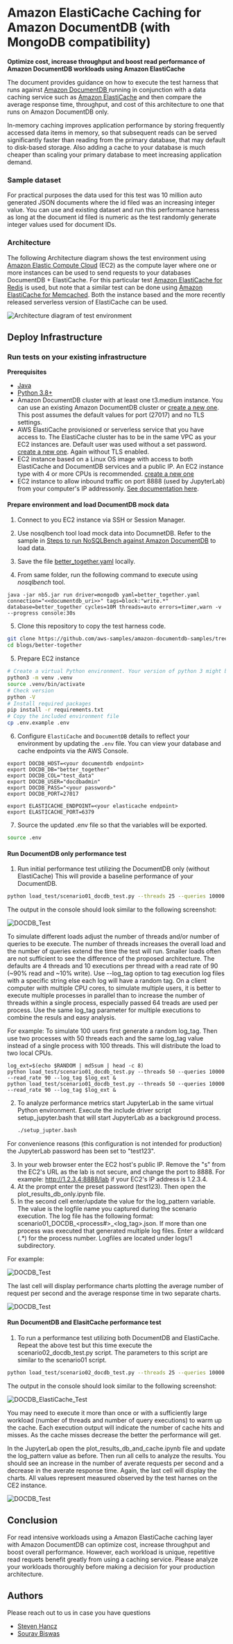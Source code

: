 # Amazon ElastiCache Caching for Amazon DocumentDB (with MongoDB compatibility)
__Optimize cost, increase throughput and boost read performance of Amazon DocumentDB workloads using Amazon ElastiCache__

The document provides guidance on how to execute the test harness that runs against  [Amazon DocumentDB ](https://aws.amazon.com/documentdb/) running in conjunction with a data caching service such as [Amazon ElastiCache](https://aws.amazon.com/elasticache/) and then compare the average response time, throughput, and cost of this architecture to one that runs on Amazon DocumentDB only.

In-memory caching improves application performance by storing frequently accessed data items in memory, so that subsequent reads can be served significantly faster than reading from the primary database, that may default to disk-based storage. Also adding a cache to your database is much cheaper than scaling your primary database to meet increasing application demand.

### Sample dataset

For practical purposes the data used for this test was 10 million auto generated JSON documents where the id filed was an increasing integer value. You can use and existing dataset and run this performance harness as long at the document id filed is numeric as the test randomly generate integer values used for document IDs.

### Architecture

The following Architecture diagram shows the test environment using [Amazon Elastic Compute Cloud](https://aws.amazon.com/pm/ec2/) (EC2) as the compute layer where one or more instances can be used to send requests to your databases DocumentDB + ElastiCache. For this particular test [Amazon ElastiCache for Redis](https://aws.amazon.com/elasticache/redis/) is used, but note that a similar test can be done using [Amazon ElastiCache for Memcached](https://aws.amazon.com/elasticache/memcached/). Both the instance based and the more recently released serverless version of ElastiCache can be used.

![Architecture diagram of test environment](docs/DOCDB_cache.png)

## Deploy Infrastructure

### Run tests on your existing infrastructure

__Prerequisites__

- [Java](https://www.java.com/en/)
- [Python 3.8+](https://www.python.org/)
- Amazon DocumentDB cluster with at least one t3.medium instance. You can use an existing Amazon DocumentDB cluster or [create a new one](https://docs.aws.amazon.com/documentdb/latest/developerguide/db-cluster-create.html). This post assumes the default values for port (27017) and no TLS settings.
- AWS ElastiCache provisioned or serverless service that you have access to. The ElastiCache cluster has to be in the same VPC as your EC2 instances are. Default user was used without a set password. [create a new one](https://docs.aws.amazon.com/AmazonElastiCache/latest/red-ug/Clusters.Create.html). Again without TLS enabled. 
- EC2 instance based on a Linux OS image with access to both ElastiCache and DocumentDB services and a public IP. An EC2 instance type with 4 or more CPUs is recommended. [create a new one](https://docs.aws.amazon.com/efs/latest/ug/gs-step-one-create-ec2-resources.html)
- EC2 instance to allow inbound traffic on port 8888 (used by JupyterLab) from your computer's IP addressonly. [See documentation here](https://docs.aws.amazon.com/vpc/latest/userguide/security-group-rules.html). 

#### Prepare environment and load DocumentDB mock data 
1. Connect to you EC2 instance via SSH or Session Manager.
2. Use nosqlbench tool load mock data into DocumnetDB.
Refer to the sample in [Steps to run NoSQLBench against Amazon DocumentDB](https://github.com/aws-samples/amazon-documentdb-samples/tree/master/samples/nosqlbench) to load data.

3. Save the file [better_together.yaml](load_data/better_together.yaml) locally.
4. From same folder, run the following command to execute using *nosqlbench* tool.

```
java -jar nb5.jar run driver=mongodb yaml=better_together.yaml connection="<<documentdb_uri>>" tags=block:"write.*" database=better_together cycles=10M threads=auto errors=timer,warn -v --progress console:30s 
```

5. Clone this repository to copy the test harness code.
```bash
git clone https://github.com/aws-samples/amazon-documentdb-samples/tree/master
cd blogs/better-together
```

5. Prepare EC2 instance

```bash
# Create a virtual Python environment. Your version of python 3 might be different make sure you are using version 3.8 or higher.
python3 -m venv .venv
source .venv/bin/activate
# Check version
python -V
# Install required packages
pip install -r requirements.txt
# Copy the included environment file
cp .env.example .env
```

6. Configure `ElastiCache` and `DocumentDB` details to reflect your environment by updating the `.env` file. You can view your database and cache endpoints via the AWS Console.

```
export DOCDB_HOST=<your documentdb endpoint>
export DOCDB_DB="better_together"
export DOCDB_COL="test_data"
export DOCDB_USER="docdbadmin"
export DOCDB_PASS="<your password>"
export DOCDB_PORT=27017

export ELASTICACHE_ENDPOINT=<your elasticache endpoint>
export ELASTICACHE_PORT=6379
```

7. Source the updated .env file so that the variables will be exported.

```bash
source .env
```

#### Run DocumentDB only performance test

1. Run initial performance test utilizing the DocumentDB only (without ElastiCache) This will provide a baseline performance of your DocumentDB.

```bash
python load_test/scenario01_docdb_test.py --threads 25 --queries 10000 --read_rate 90
```

The output in the console should look similar to the following screenshot:

![DOCDB_Test](docs/DOCDB_Test.png)

To simulate different loads adjust the number of threads and/or number of queries to be execute. The number of threads increases the overall load and the number of queries extend the time the test will run. Smaller loads often are not sufficient to see the difference of the proposed architecture.
The defaults are 4 threads and 10 executions per thread with a read rate of 90 (~90% read and ~10% write). Use --log_tag option to tag execution log files with a specific string else each log will have a random tag. 
On a client computer with multiple CPU cores, to simulate multiple users, it is better to execute multiple processes in parallel than to increase the number of threads within a single process, especially passed 64 treads are used per process. Use the same log_tag parameter for multiple executions to combine the resuls and easy analysis.

For example:
To simulate 100 users first generate a random log_tag. Then use two processes with 50 threads each and the same log_tag value instead of a single process with 100 threads. This will distribute the load to two local CPUs.

```
log_ext=$(echo $RANDOM | md5sum | head -c 8)
python load_test/scenario01_docdb_test.py --threads 50 --queries 10000 --read_rate 90 --log_tag $log_ext &
python load_test/scenario01_docdb_test.py --threads 50 --queries 10000 --read_rate 90 --log_tag $log_ext &
```

2. To analyze performance metrics start JupyterLab in the same virtual Python environment. Execute the include driver script setup_jupyter.bash that will start JupyterLab as a background process.

    ```bash
    ./setup_jupter.bash
    ```

For convenience reasons (this configuration is not intended for production) the JupyterLab password has been set to "test123".

3. In your web browser enter the EC2 host's public IP. Remove the "s" from the EC2's URL as the lab is not secure, and change the port to 8888. For example: http://1.2.3.4:8888/lab if your EC2's IP address is 1.2.3.4.
4. At the prompt enter the preset password (test123). Then open the plot_results_db_only.ipynb file.
5. In the second cell enter/update the value for the log_pattern variable. The value is the logfile name you captured during the scenario execution. The log file has the following format: scenario01_DOCDB_<process#>_<log_tag>.json. If more than one process was executed that generated multiple log files. Enter a wildcard (.*) for the process number. Logfiles are located under logs/1 subdirectory. 

For example:

![DOCDB_Test](docs/Update_Log.png)

The last cell will display performance charts plotting the average number of request per second and the average response time in two separate charts.

![DOCDB_Test](docs/DOCDB_only_performance.png)

#### Run DocumentDB and ElasitCache performance test

1. To run a performance test utilizing both DocumentDB and ElastiCache. Repeat the above test but this time execute the scenario02_docdb_test.py script. The parameters to this script are similar to the scenario01 script.

```bash
python load_test/scenario02_docdb_test.py --threads 25 --queries 10000 --read_rate 90
```

The output in the console should look similar to the following screenshot:

![DOCDB_ElastiCache_Test](docs/DOCDB_ElastiCache_Test.png)

You may need to execute it more than once or with a sufficiently large workload (number of threads and number of query executions) to warm up the cache. Each execution output will indicate the number of cache hits and misses. As the cache misses decrease the better the performance will get.

In the JupyterLab open the plot_results_db_and_cache.ipynb file and update the log_pattern value as before. Then run all cells to analyze the results. You should see an increase in the number of averate requests per second and a decrease in the averate response time. Again, the last cell will display the charts. All values represent measured observed by the test harnes on the CE2 instance.

![DOCDB_Test](docs/DOCDB_with_EC_performance.png)

## Conclusion

For read intensive workloads using a Amazon ElastiCache caching layer with Amazon DocumentDB can optimize cost, increase throughput and boost overall performance. However, each workload is unique, repetitive read requets benefit greatly from using a caching service. Please analyze your workloads thoroughly before making a decision for your production architecture.

## Authors

Please reach out to us in case you have questions

- [Steven Hancz](https://www.linkedin.com/in/steven-hancz/)
- [Sourav Biswas](https://www.linkedin.com/in/biswassourav/)
